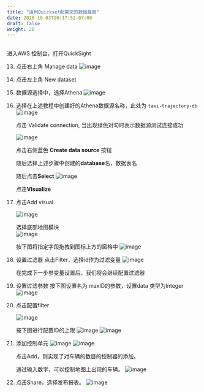 ```yaml
---
title: "运用Quickset配置您的数据盘面"
date: 2018-10-03T10:17:52-07:00
draft: false
weight: 20
---
```

<div style="text-align: center"><h2></h2></div>

进入AWS 控制台，打开QuickSight

13.	点击右上角 Manage data
    ![image](/images/pngs/102.png)

14.	点击左上角 New dataset
15.	数据源选择中，选择Athena
    ![image](/images/pngs/103.png)

16.	选择在上述教程中创建好的Athena数据源名称，此处为 `taxi-trajectory-db`
    ![image](/images/pngs/104.png)

    点击 Validate connection, 当出现绿色对勾时表示数据源测试连接成功

    ![image](/images/pngs/105.png)
    
    点击右侧蓝色 **Create data source** 按钮
    
    随后选择上述步骤中创建的**database**名，数据表名
    
    随后点击**Select**
    ![image](/images/pngs/106.png)

    点击**Visualize**

17.	点击Add visual

    ![image](/images/pngs/107.png)

    选择底部地图模块    
    ![image](/images/pngs/108.png)

    按下图将指定字段拖拽到图标上方的窗格中
    ![image](/images/pngs/109.png)

18.	设置过滤器
    点击Filter，选择id作为过滤变量
    ![image](/images/pngs/110.png)

    在完成下一步参变量设置后，我们将会继续配置过滤器

19.	设置过滤参数
    按下图设置名为 maxID的参数，设置data 类型为Integer
    ![image](/images/pngs/111.png)

20.	点击配置filter

    ![image](/images/pngs/112.png)

    按下图进行配置ID的上限
    ![image](/images/pngs/113.png)
    ![image](/images/pngs/114.png)

21.	添加控制单元
    ![image](/images/pngs/115.png)
    ![image](/images/pngs/116.png)
    
    点击Add，则实现了对车辆的数目的控制器的添加。
    
    通过输入数字，可以控制地图上出现的车辆。
    ![image](/images/pngs/117.png)

22.	点击Share，选择发布报表。
    ![image](/images/pngs/118.png)
